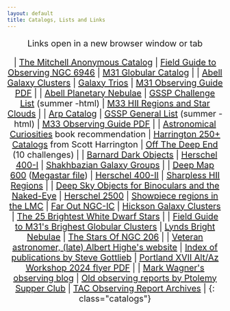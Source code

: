 ```yaml
---
layout: default
title: Catalogs, Lists and Links
---
```


<base target="_blank">
<div style="margin-left: auto; margin-right: auto; text-align: center; font-size: 20px;">

<style>
table.catalogs {
text-align: left;
margin-left: auto;
margin-right: auto;
border-collapse: separate !important;
width: 77%;
}
table.catalogs th, table.catalogs td {
border: 1px solid !important;
padding-left: 7px;
padding-right: 15px;
width: 33.3%
}
</style>

Links open in a new browser window or tab

| [The Mitchell Anonymous Catalog](https://docs.google.com/spreadsheets/d/1ZgxFtlElpzSbVZCAnrPkcjWXyJxuflANK1RCV-99yp0/) | [Field Guide to Observing NGC 6946](https://drive.google.com/file/d/1XMCJG1OFlCHX_92tO_-GZ35QN6ylq3wW/edit) | [M31 Globular Catalog](M31GC(Brightest75).xls) |
| [Abell Galaxy Clusters](AGC.xls) | [Galaxy Trios](Galaxy%20Trios.xls) | [M31 Observing Guide PDF](https://drive.google.com/file/d/1Zbro3JFJVPOEcFh0iwRqpx8Lvxm81_Zd/view?usp=sharing) |
| [Abell Planetary Nebulae](Abell.PN.xls) | [GSSP Challenge List](http://www.observers.org/GSSP/GSSP_Challenge_List.html) (summer -html) | [M33 HII Regions and Star Clouds](M33.HII-Star.Clouds.html) |
| [Arp Catalog](Arp.Catalogue.xls) | [GSSP General List](http://www.observers.org/GSSP/GSSP_General_Obs_List.html) (summer - html) | [M33 Observing Guide PDF](https://drive.google.com/file/d/1jYcDtEl4aekzKgyK-QcAGKhAYuelx03E/view) |
| [Astronomical Curiosities](https://douglas.asimha.net/) book recommendation | [Harrington 250+ Catalogs](https://drive.google.com/file/d/1sNz7xqMLNG1xiH0uAUozwfpcETQYtxBy/view?usp=sharing) from Scott Harrington | [Off The Deep End](http://www.observers.org/GSSP/GSSP_2007.html) (10 challenges) |
| [Barnard Dark Objects](BarnardsDarkObjects.xls) | [Herschel 400-I](H400-1.xls) | [Shakhbazian Galaxy Groups](ShkListFromCDS.xls) |
| [Deep Map 600](Orion.DeepMap.600.xls) ([Megastar file](/DeepMap600_DeepSkyObjects.obs)) | [Herschel 400-II](H400-2.xls) | [Sharpless HII Regions](sharpless.xls) |
| [Deep Sky Objects for Binoculars and the Naked-Eye](https://drive.google.com/file/d/1qvu4oJitOL0lbJ9lr8sQWpN4ZGNZP6M1/view?usp=sharing) | [Herschel 2500](herschel.2500.xls) | [Showpiece regions in the LMC](Showpiece%20regions%20in%20the%20LMC.pdf)
| [Far Out NGC-IC](Farout%20NGC-IC.pdf) | [Hickson Galaxy Clusters](HCG.xls) | [The 25 Brightest White Dwarf Stars](https://drive.google.com/file/d/1r9HWME4ymlMh7SPDJGPBXwnJhMcGYLOf/view?usp=sharing) |
| [Field Guide to M31\'s Brighest Globular Clusters](https://drive.google.com/file/d/1N9NaJV8KJ71jgy0RewyVeq5HKOTKZKmy/view?usp=sharing) | [Lynds Bright Nebulae](LyndsBrightNebulae.xls) | [The Stars Of NGC 206](https://drive.google.com/file/d/1PNlitQz3xMn08jXwzwyhsquVfIg1M1WL/view?usp=sharing) |
| [Veteran astronomer, (late) Albert Highe\'s website](https://web.archive.org/web/20060312200423/http://pw2.netcom.com/~ahighe/) | [Index of publications by Steve Gottlieb](/Steve_Gottlieb_Publications.docx) | [Portland XVII Alt/Az Workshop 2024 flyer PDF](assets/Portland_XVII.pdf) |
| [Mark Wagner's observing blog](https://deepskyobserving.blogspot.com/) | [Old observing reports by Ptolemy Supper Club](http://arnett.us.com/psc/or.html) | [TAC Observing Report Archives](https://old.observers.org/reports/) |
{: class="catalogs"}

</div>